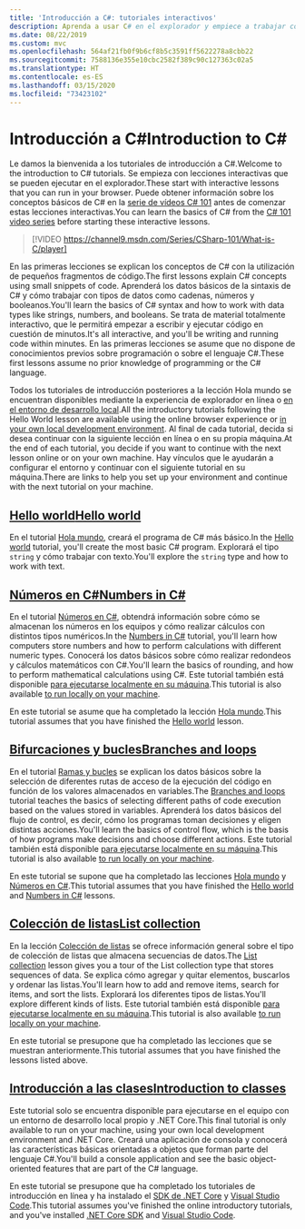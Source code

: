 ```yaml
---
title: 'Introducción a C#: tutoriales interactivos'
description: Aprenda a usar C# en el explorador y empiece a trabajar con su entorno de desarrollo
ms.date: 08/22/2019
ms.custom: mvc
ms.openlocfilehash: 564af21fb0f9b6cf8b5c3591ff5622278a8cbb22
ms.sourcegitcommit: 7588136e355e10cbc2582f389c90c127363c02a5
ms.translationtype: HT
ms.contentlocale: es-ES
ms.lasthandoff: 03/15/2020
ms.locfileid: "73423102"
---
```

# <a name="introduction-to-c"></a><span data-ttu-id="f31d5-103">Introducción a C\#</span><span class="sxs-lookup"><span data-stu-id="f31d5-103">Introduction to C\#</span></span>

<span data-ttu-id="f31d5-104">Le damos la bienvenida a los tutoriales de introducción a C#.</span><span class="sxs-lookup"><span data-stu-id="f31d5-104">Welcome to the introduction to C# tutorials.</span></span> <span data-ttu-id="f31d5-105">Se empieza con lecciones interactivas que se pueden ejecutar en el explorador.</span><span class="sxs-lookup"><span data-stu-id="f31d5-105">These start with interactive lessons that you can run in your browser.</span></span> <span data-ttu-id="f31d5-106">Puede obtener información sobre los conceptos básicos de C# en la [serie de vídeos C# 101](https://aka.ms/dotnet3-csharp) antes de comenzar estas lecciones interactivas.</span><span class="sxs-lookup"><span data-stu-id="f31d5-106">You can learn the basics of C# from the [C# 101 video series](https://aka.ms/dotnet3-csharp) before starting these interactive lessons.</span></span>

> [!VIDEO https://channel9.msdn.com/Series/CSharp-101/What-is-C/player]

<span data-ttu-id="f31d5-107">En las primeras lecciones se explican los conceptos de C# con la utilización de pequeños fragmentos de código.</span><span class="sxs-lookup"><span data-stu-id="f31d5-107">The first lessons explain C# concepts using small snippets of code.</span></span> <span data-ttu-id="f31d5-108">Aprenderá los datos básicos de la sintaxis de C# y cómo trabajar con tipos de datos como cadenas, números y booleanos.</span><span class="sxs-lookup"><span data-stu-id="f31d5-108">You'll learn the basics of C# syntax and how to work with data types like strings, numbers, and booleans.</span></span> <span data-ttu-id="f31d5-109">Se trata de material totalmente interactivo, que le permitirá empezar a escribir y ejecutar código en cuestión de minutos.</span><span class="sxs-lookup"><span data-stu-id="f31d5-109">It's all interactive, and you'll be writing and running code within minutes.</span></span> <span data-ttu-id="f31d5-110">En las primeras lecciones se asume que no dispone de conocimientos previos sobre programación o sobre el lenguaje C#.</span><span class="sxs-lookup"><span data-stu-id="f31d5-110">These first lessons assume no prior knowledge of programming or the C# language.</span></span>

<span data-ttu-id="f31d5-111">Todos los tutoriales de introducción posteriores a la lección Hola mundo se encuentran disponibles mediante la experiencia de explorador en línea o [en el entorno de desarrollo local](local-environment.md).</span><span class="sxs-lookup"><span data-stu-id="f31d5-111">All the introductory tutorials following the Hello World lesson are available using the online browser experience or [in your own local development environment](local-environment.md).</span></span> <span data-ttu-id="f31d5-112">Al final de cada tutorial, decida si desea continuar con la siguiente lección en línea o en su propia máquina.</span><span class="sxs-lookup"><span data-stu-id="f31d5-112">At the end of each tutorial, you decide if you want to continue with the next lesson online or on your own machine.</span></span> <span data-ttu-id="f31d5-113">Hay vínculos que le ayudarán a configurar el entorno y continuar con el siguiente tutorial en su máquina.</span><span class="sxs-lookup"><span data-stu-id="f31d5-113">There are links to help you set up your environment and continue with the next tutorial on your machine.</span></span>

## <a name="hello-world"></a>[<span data-ttu-id="f31d5-114">Hello world</span><span class="sxs-lookup"><span data-stu-id="f31d5-114">Hello world</span></span>](hello-world.yml)

<span data-ttu-id="f31d5-115">En el tutorial [Hola mundo](hello-world.yml), creará el programa de C# más básico.</span><span class="sxs-lookup"><span data-stu-id="f31d5-115">In the [Hello world](hello-world.yml) tutorial, you'll create the most basic C# program.</span></span> <span data-ttu-id="f31d5-116">Explorará el tipo `string` y cómo trabajar con texto.</span><span class="sxs-lookup"><span data-stu-id="f31d5-116">You'll explore the `string` type and how to work with text.</span></span>

## <a name="numbers-in-c"></a>[<span data-ttu-id="f31d5-117">Números en C#</span><span class="sxs-lookup"><span data-stu-id="f31d5-117">Numbers in C#</span></span>](numbers-in-csharp.yml)

<span data-ttu-id="f31d5-118">En el tutorial [Números en C#](numbers-in-csharp.yml), obtendrá información sobre cómo se almacenan los números en los equipos y cómo realizar cálculos con distintos tipos numéricos.</span><span class="sxs-lookup"><span data-stu-id="f31d5-118">In the [Numbers in C#](numbers-in-csharp.yml) tutorial, you'll learn how computers store numbers and how to perform calculations with different numeric types.</span></span> <span data-ttu-id="f31d5-119">Conocerá los datos básicos sobre cómo realizar redondeos y cálculos matemáticos con C#.</span><span class="sxs-lookup"><span data-stu-id="f31d5-119">You'll learn the basics of rounding, and how to perform mathematical calculations using C#.</span></span> <span data-ttu-id="f31d5-120">Este tutorial también está disponible [para ejecutarse localmente en su máquina](numbers-in-csharp-local.md).</span><span class="sxs-lookup"><span data-stu-id="f31d5-120">This tutorial is also available [to run locally on your machine](numbers-in-csharp-local.md).</span></span>

<span data-ttu-id="f31d5-121">En este tutorial se asume que ha completado la lección [Hola mundo](hello-world.yml).</span><span class="sxs-lookup"><span data-stu-id="f31d5-121">This tutorial assumes that you have finished the [Hello world](hello-world.yml) lesson.</span></span>

## <a name="branches-and-loops"></a>[<span data-ttu-id="f31d5-122">Bifurcaciones y bucles</span><span class="sxs-lookup"><span data-stu-id="f31d5-122">Branches and loops</span></span>](branches-and-loops.yml)

<span data-ttu-id="f31d5-123">En el tutorial [Ramas y bucles](branches-and-loops.yml) se explican los datos básicos sobre la selección de diferentes rutas de acceso de la ejecución del código en función de los valores almacenados en variables.</span><span class="sxs-lookup"><span data-stu-id="f31d5-123">The [Branches and loops](branches-and-loops.yml) tutorial teaches the basics of selecting different paths of code execution based on the values stored in variables.</span></span> <span data-ttu-id="f31d5-124">Aprenderá los datos básicos del flujo de control, es decir, cómo los programas toman decisiones y eligen distintas acciones.</span><span class="sxs-lookup"><span data-stu-id="f31d5-124">You'll learn the basics of control flow, which is the basis of how programs make decisions and choose different actions.</span></span> <span data-ttu-id="f31d5-125">Este tutorial también está disponible [para ejecutarse localmente en su máquina](branches-and-loops-local.md).</span><span class="sxs-lookup"><span data-stu-id="f31d5-125">This tutorial is also available [to run locally on your machine](branches-and-loops-local.md).</span></span>

<span data-ttu-id="f31d5-126">En este tutorial se supone que ha completado las lecciones [Hola mundo](hello-world.yml) y [Números en C#](numbers-in-csharp.yml).</span><span class="sxs-lookup"><span data-stu-id="f31d5-126">This tutorial assumes that you have finished the [Hello world](hello-world.yml) and [Numbers in C#](numbers-in-csharp.yml) lessons.</span></span>

## <a name="list-collection"></a>[<span data-ttu-id="f31d5-127">Colección de listas</span><span class="sxs-lookup"><span data-stu-id="f31d5-127">List collection</span></span>](list-collection.yml)

<span data-ttu-id="f31d5-128">En la lección [Colección de listas](list-collection.yml) se ofrece información general sobre el tipo de colección de listas que almacena secuencias de datos.</span><span class="sxs-lookup"><span data-stu-id="f31d5-128">The [List collection](list-collection.yml) lesson gives you a tour of the List collection type that stores sequences of data.</span></span> <span data-ttu-id="f31d5-129">Se explica cómo agregar y quitar elementos, buscarlos y ordenar las listas.</span><span class="sxs-lookup"><span data-stu-id="f31d5-129">You'll learn how to add and remove items, search for items, and sort the lists.</span></span> <span data-ttu-id="f31d5-130">Explorará los diferentes tipos de listas.</span><span class="sxs-lookup"><span data-stu-id="f31d5-130">You'll explore different kinds of lists.</span></span> <span data-ttu-id="f31d5-131">Este tutorial también está disponible [para ejecutarse localmente en su máquina](arrays-and-collections.md).</span><span class="sxs-lookup"><span data-stu-id="f31d5-131">This tutorial is also available [to run locally on your machine](arrays-and-collections.md).</span></span>

<span data-ttu-id="f31d5-132">En este tutorial se presupone que ha completado las lecciones que se muestran anteriormente.</span><span class="sxs-lookup"><span data-stu-id="f31d5-132">This tutorial assumes that you have finished the lessons listed above.</span></span>

## <a name="introduction-to-classes"></a>[<span data-ttu-id="f31d5-133">Introducción a las clases</span><span class="sxs-lookup"><span data-stu-id="f31d5-133">Introduction to classes</span></span>](introduction-to-classes.md)

<span data-ttu-id="f31d5-134">Este tutorial solo se encuentra disponible para ejecutarse en el equipo con un entorno de desarrollo local propio y .NET Core.</span><span class="sxs-lookup"><span data-stu-id="f31d5-134">This final tutorial is only available to run on your machine, using your own local development environment and .NET Core.</span></span>
<span data-ttu-id="f31d5-135">Creará una aplicación de consola y conocerá las características básicas orientadas a objetos que forman parte del lenguaje C#.</span><span class="sxs-lookup"><span data-stu-id="f31d5-135">You'll build a console application and see the basic object-oriented features that are part of the C# language.</span></span>

<span data-ttu-id="f31d5-136">En este tutorial se presupone que ha completado los tutoriales de introducción en línea y ha instalado el [SDK de .NET Core](https://dotnet.microsoft.com/download) y [Visual Studio Code](https://code.visualstudio.com/).</span><span class="sxs-lookup"><span data-stu-id="f31d5-136">This tutorial assumes you've finished the online introductory tutorials, and you've installed [.NET Core SDK](https://dotnet.microsoft.com/download) and [Visual Studio Code](https://code.visualstudio.com/).</span></span>
